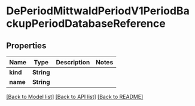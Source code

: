 # DePeriodMittwaldPeriodV1PeriodBackupPeriodDatabaseReference

## Properties

Name | Type | Description | Notes
------------ | ------------- | ------------- | -------------
**kind** | **String** |  | 
**name** | **String** |  | 

[[Back to Model list]](../README.md#documentation-for-models) [[Back to API list]](../README.md#documentation-for-api-endpoints) [[Back to README]](../README.md)


